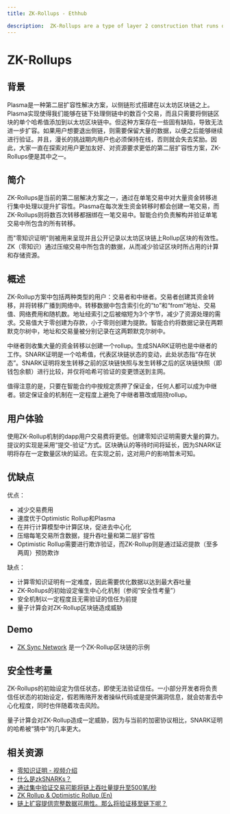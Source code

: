 ```yaml
---
title: ZK-Rollups - Ethhub

description:  ZK-Rollups are a type of layer 2 construction that runs on top of the Ethereum to improve scalability.
---
```


# ZK-Rollups

## 背景

Plasma是一种第二层扩容性解决方案，以侧链形式搭建在以太坊区块链之上。Plasma实现使得我们能够在链下处理侧链中的数百个交易，而且只需要将侧链区块的单个哈希值添加到以太坊区块链中。但这种方案存在一些固有缺陷，导致无法进一步扩容。如果用户想要退出侧链，则需要保留大量的数据，以便之后能够继续进行验证。并且，漫长的挑战期内用户也必须保持在线，否则就会失去奖励。因此，大家一直在探索对用户更加友好、对资源要求更低的第二层扩容性方案，ZK-Rollups便是其中之一。

## 简介

ZK-Rollups是当前的第二层解决方案之一，通过在单笔交易中对大量资金转移进行集中处理以提升扩容性。Plasma在每次发生资金转移时都会创建一笔交易，而ZK-Rollups则将数百次转移都捆绑在一笔交易中。智能合约负责解构并验证单笔交易中所包含的所有转移。 

而"零知识证明"则被用来呈现并且公开记录以太坊区块链上Rollup区块的有效性。ZK（零知识）通过压缩交易中所包含的数据，从而减少验证区块时所占用的计算和存储资源。 

## 概述

ZK-Rollup方案中包括两种类型的用户：交易者和中继者。交易者创建其资金转移，并将转移广播到网络中。转移数据中包含索引化的“to”和“from”地址、交易值、网络费用和随机数。地址经索引之后被缩短为3个字节，减少了资源处理的需求。交易值大于零创建为存款，小于零则创建为提款。智能合约将数据记录在两颗默克尔树中，地址和交易量被分别记录在这两颗默克尔树中。

中继者则收集大量的资金转移以创建一个rollup。生成SNARK证明也是中继者的工作。SNARK证明是一个哈希值，代表区块链状态的变动，此处状态指“存在状态”。SNARK证明将发生转移之前的区块链快照与发生转移之后的区块链快照（即钱包余额）进行比较，并仅将哈希可验证的变更馈送到主网。

值得注意的是，只要在智能合约中按规定质押了保证金，任何人都可以成为中继者。锁定保证金的机制在一定程度上避免了中继者篡改或阻挠rollup。

## 用户体验

使用ZK-Rollup机制的dapp用户交易费将更低。创建零知识证明需要大量的算力。提议的实现是采用“提交-验证”方式。区块确认的等待时间将延长，因为SNARK证明将存在一定数量区块的延迟。在实现之前，这对用户的影响暂未可知。

## 优缺点

优点：

* 减少交易费用
* 速度优于Optimistic Rollup和Plasma
* 在并行计算模型中计算区块，促进去中心化
* 压缩每笔交易所含数据，提升吞吐量和第二层扩容性
* Optimistic Rollup需要进行欺诈验证，而ZK-Rollup则是通过延迟提款（至多两周）预防欺诈

缺点：

* 计算零知识证明有一定难度，因此需要优化数据以达到最大吞吐量
* ZK-Rollups的初始设定催生中心化机制（参阅“安全性考量”）
* 安全机制以一定程度且无需验证的信任为前提
* 量子计算会对ZK-Rollup区块链造成威胁

## Demo

* [ZK Sync Network](https://demo.zksync.dev/explorer/) 是一个ZK-Rollup区块链的示例

## 安全性考量

ZK-Rollups的初始设定为信任状态，即使无法验证信任。一小部分开发者将负责信任状态的初始设定，假若贿赂开发者操纵代码或是提供漏洞信息，就会妨害去中心化程度，同时也伴随着攻击风险。

量子计算会对ZK-Rollup造成一定威胁，因为与当前的加密协议相比，SNARK证明的哈希被“猜中”的几率更大。

## 相关资源

* [零知识证明 - 视频介绍](https://youtu.be/0Sy6nb72gCk)
* [什么是zkSNARKs？](https://blog.ethereum.org/2016/12/05/zksnarks-in-a-nutshell/)
* [通过集中验证交易可能将链上吞吐量提升至500笔/秒](https://ethresear.ch/t/on-chain-scaling-to-potentially-500-tx-sec-through-mass-tx-validation/3477)
* [ZK Rollup & Optimistic Rollup \(En\)](https://medium.com/coinmonks/zk-rollup-optimistic-rollup-70c01295231b) 
* [链上扩容提供完整数据可用性。那么将验证移至链下呢？](https://ethresear.ch/t/on-chain-scaling-with-full-data-availability-moving-verification-of-transactions-off-chain/3847)
